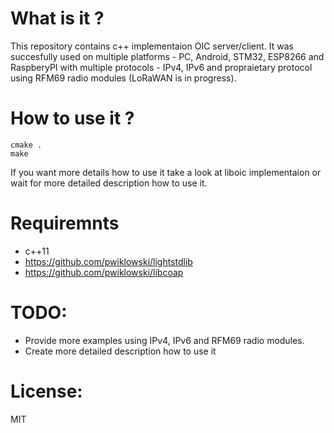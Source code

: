 # What is it ?
This repository contains c++ implementaion OIC server/client. It was succesfully used on multiple platforms - PC, Android, STM32, ESP8266 and RaspberyPI with multiple protocols - IPv4, IPv6 and propraietary protocol using RFM69 radio modules (LoRaWAN is in progress).

# How to use it ?
```
cmake .
make
```
If you want more details how to use it take a look at liboic implementaion or wait for more detailed description how to use it.

# Requiremnts
- c++11
- https://github.com/pwiklowski/lightstdlib
- https://github.com/pwiklowski/libcoap
 
# TODO:
- Provide more examples using IPv4, IPv6 and RFM69 radio modules.
- Create more detailed description how to use it

# License:
MIT

